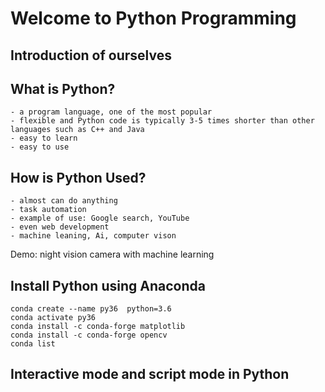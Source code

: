 # Welcome to Python Programming

## Introduction of ourselves
## What is Python?
	- a program language, one of the most popular
	- flexible and Python code is typically 3-5 times shorter than other languages such as C++ and Java
	- easy to learn
	- easy to use
## How is Python Used?		
	- almost can do anything
	- task automation
	- example of use: Google search, YouTube
	- even web development 
	- machine leaning, Ai, computer vison
Demo: night vision camera with machine learning

## Install Python using Anaconda

	conda create --name py36  python=3.6
	conda activate py36
	conda install -c conda-forge matplotlib
	conda install -c conda-forge opencv
	conda list

## Interactive mode and script mode in Python

